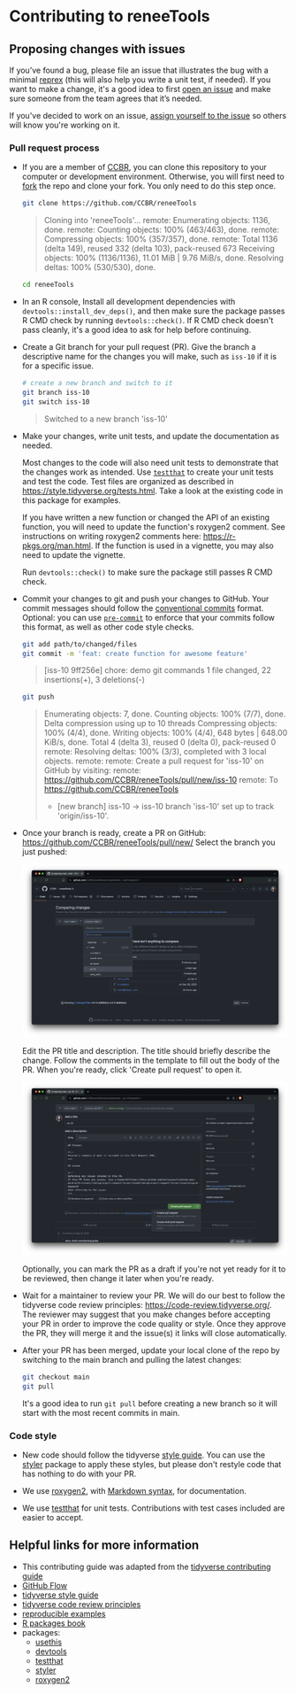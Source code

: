 # Contributing to reneeTools

## Proposing changes with issues

If you’ve found a bug, please file an issue that illustrates the bug with a minimal
[reprex](https://www.tidyverse.org/help/#reprex) (this will also help you write a unit test, if needed).
If you want to make a change, it's a good idea to first [open an issue](https://code-review.tidyverse.org/issues/)
and make sure someone from the team agrees that it’s needed.

If you've decided to work on an issue,
[assign yourself to the issue](https://docs.github.com/en/issues/tracking-your-work-with-issues/assigning-issues-and-pull-requests-to-other-github-users#assigning-an-individual-issue-or-pull-request)
so others will know you're working on it.

### Pull request process

- If you are a member of [CCBR](https://github.com/CCBR),
  you can clone this repository to your computer or development environment.
  Otherwise, you will first need to [fork](https://docs.github.com/en/pull-requests/collaborating-with-pull-requests/working-with-forks/fork-a-repo) the repo and clone your fork.
  You only need to do this step once.

  ```sh
  git clone https://github.com/CCBR/reneeTools
  ```

  > Cloning into 'reneeTools'...
  > remote: Enumerating objects: 1136, done.
  > remote: Counting objects: 100% (463/463), done.
  > remote: Compressing objects: 100% (357/357), done.
  > remote: Total 1136 (delta 149), reused 332 (delta 103), pack-reused 673
  > Receiving objects: 100% (1136/1136), 11.01 MiB | 9.76 MiB/s, done.
  > Resolving deltas: 100% (530/530), done.

  ```sh
  cd reneeTools
  ```

- In an R console, Install all development dependencies with `devtools::install_dev_deps()`, and then make sure the package passes R CMD check by running `devtools::check()`.
  If R CMD check doesn't pass cleanly, it's a good idea to ask for help before continuing.

- Create a Git branch for your pull request (PR). Give the branch a descriptive name for the changes you will make, such as `iss-10` if it is for a specific issue.

  ```sh
  # create a new branch and switch to it
  git branch iss-10
  git switch iss-10
  ```

  > Switched to a new branch 'iss-10'

- Make your changes, write unit tests, and update the documentation as needed.

  Most changes to the code will also need unit tests to demonstrate that the changes work as intended.
  Use [`testthat`](https://testthat.r-lib.org/) to create your unit tests and test the code.
  Test files are organized as described in <https://style.tidyverse.org/tests.html>.
  Take a look at the existing code in this package for examples.

  If you have written a new function or changed the API of an existing function, you will need to update the function's roxygen2 comment.
  See instructions on writing roxygen2 comments here: <https://r-pkgs.org/man.html>.
  If the function is used in a vignette, you may also need to update the vignette.

  Run `devtools::check()` to make sure the package still passes R CMD check.

- Commit your changes to git and push your changes to GitHub.
  Your commit messages should follow the [conventional commits](https://www.conventionalcommits.org/en/v1.0.0/) format.
  Optional: you can use [`pre-commit`](https://ccbr.github.io/HowTos/GitHub/howto_precommit/)
  to enforce that your commits follow this format, as well as other code style checks.

  ```sh
  git add path/to/changed/files
  git commit -m 'feat: create function for awesome feature'
  ```

  > [iss-10 9ff256e] chore: demo git commands
  > 1 file changed, 22 insertions(+), 3 deletions(-)

  ```sh
  git push
  ```

  > Enumerating objects: 7, done.
  > Counting objects: 100% (7/7), done.
  > Delta compression using up to 10 threads
  > Compressing objects: 100% (4/4), done.
  > Writing objects: 100% (4/4), 648 bytes | 648.00 KiB/s, done.
  > Total 4 (delta 3), reused 0 (delta 0), pack-reused 0
  > remote: Resolving deltas: 100% (3/3), completed with 3 local objects.
  > remote:
  > remote: Create a pull request for 'iss-10' on GitHub by visiting:
  > remote: https://github.com/CCBR/reneeTools/pull/new/iss-10
  > remote:
  > To https://github.com/CCBR/reneeTools
  >
  > - [new branch] iss-10 -> iss-10
  >   branch 'iss-10' set up to track 'origin/iss-10'.

- Once your branch is ready, create a PR on GitHub: <https://github.com/CCBR/reneeTools/pull/new/>
  Select the branch you just pushed:

  ![](./img/new-PR.png)

  Edit the PR title and description.
  The title should briefly describe the change.
  Follow the comments in the template to fill out the body of the PR.
  When you're ready, click 'Create pull request' to open it.

  ![](./img/create-PR.png)

  Optionally, you can mark the PR as a draft if you're not yet ready for it to be reviewed,
  then change it later when you're ready.

- Wait for a maintainer to review your PR.
  We will do our best to follow the tidyverse code review principles: <https://code-review.tidyverse.org/>.
  The reviewer may suggest that you make changes before accepting your PR in order to improve the code quality or style.
  Once they approve the PR, they will merge it and the issue(s) it links will close automatically.

- After your PR has been merged, update your local clone of the repo by switching to the main branch and pulling the latest changes:

  ```sh
  git checkout main
  git pull
  ```

  It's a good idea to run `git pull` before creating a new branch so it will start with the most recent commits in main.

### Code style

- New code should follow the tidyverse [style guide](https://style.tidyverse.org).
  You can use the [styler](https://CRAN.R-project.org/package=styler) package to apply these styles,
  but please don't restyle code that has nothing to do with your PR.

- We use [roxygen2](https://cran.r-project.org/package=roxygen2), with [Markdown syntax](https://roxygen2.r-lib.org/articles/rd-formatting.html), for documentation.

- We use [testthat](https://cran.r-project.org/package=testthat) for unit tests.
  Contributions with test cases included are easier to accept.

## Helpful links for more information

- This contributing guide was adapted from the [tidyverse contributing guide](https://github.com/tidyverse/tidyverse/blob/main/.github/CONTRIBUTING.md)
- [GitHub Flow](https://docs.github.com/en/get-started/using-github/github-flow)
- [tidyverse style guide](https://style.tidyverse.org)
- [tidyverse code review principles](https://code-review.tidyverse.org)
- [reproducible examples](https://www.tidyverse.org/help/#reprex)
- [R packages book](https://r-pkgs.org/)
- packages:
  - [usethis](https://usethis.r-lib.org/)
  - [devtools](https://devtools.r-lib.org/)
  - [testthat](https://testthat.r-lib.org/)
  - [styler](https://styler.r-lib.org/)
  - [roxygen2](https://roxygen2.r-lib.org)
